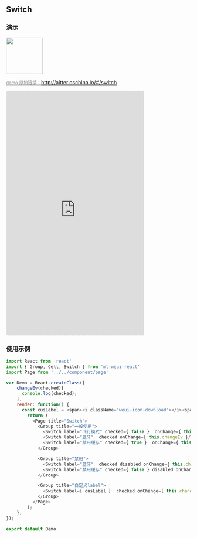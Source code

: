 ## Switch

### 演示

<img width="100" src="http://qr.topscan.com/api.php?text=http://aitter.oschina.io/#/switch"/>

<a href="http://aitter.oschina.io/#/switch" target="_blank" style="font-size:12px;color:#888;">demo 原始链接：http://aitter.oschina.io/#/switch</a>

<div style="width:377px;height:667px;display:inline-block;border:1px dashed #ececec;border-radius:5px;overflow:hidden;">
  <iframe src="http://aitter.oschina.io/#/switch" width="375" height="667" border="0" frameborder="0"></iframe>
</div>


### 使用示例

``` javascript
import React from 'react'
import { Group, Cell, Switch } from 'mt-weui-react'
import Page from '../../component/page'

var Demo = React.createClass({
    changeEv(checked){
      console.log(checked);
    },
    render: function() {
      const cusLabel = <span><i className="weui-icon-download"></i><span>开启下载</span></span>;
        return (
          <Page title="Switch">
            <Group title="一般使用">
              <Switch label="飞行模式" checked={ false }  onChange={ this.changeEv }/>
              <Switch label="蓝牙"  checked onChange={ this.changeEv }/>
              <Switch label="禁用缓存" checked={ true }  onChange={ this.changeEv }/>
            </Group>

            <Group title="禁用">
              <Switch label="蓝牙"  checked disabled onChange={ this.changeEv }/>
              <Switch label="禁用缓存" checked={ false } disabled onChange={ this.changeEv }/>
            </Group>

            <Group title="自定义label">
              <Switch label={ cusLabel }  checked onChange={ this.changeEv }/>
            </Group>
          </Page>
        );
    },
});

export default Demo

```
